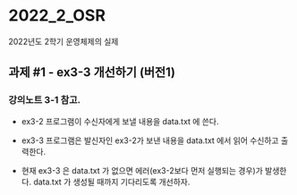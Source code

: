 # 2022_2_OSR
2022년도 2학기 운영체제의 실제

## 과제 #1 - ex3-3 개선하기 (버전1)
### 강의노트 3-1 참고.

- ex3-2 프로그램이 수신자에게 보낼 내용을 data.txt 에 쓴다.

- ex3-3 프로그램은 발신자인 ex3-2가 보낸 내용을 data.txt 에서 읽어 수신하고 출력한다.

- 현재 ex3-3 은 data.txt 가 없으면 에러(ex3-2보다 먼저 실행되는 경우)가 발생한다. data.txt 가 생성될 때까지 기다리도록 개선하자.

